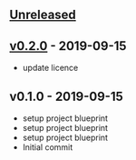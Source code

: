 <a name="unreleased"></a>
## [Unreleased]



<a name="v0.2.0"></a>
## [v0.2.0] - 2019-09-15

- update licence


<a name="v0.1.0"></a>
## v0.1.0 - 2019-09-15

- setup project blueprint
- setup project blueprint
- setup project blueprint
- Initial commit


[Unreleased]: https://github.com/terraform-module/TODO/compare/v0.2.0...HEAD
[v0.2.0]: https://github.com/terraform-module/TODO/compare/v0.1.0...v0.2.0
